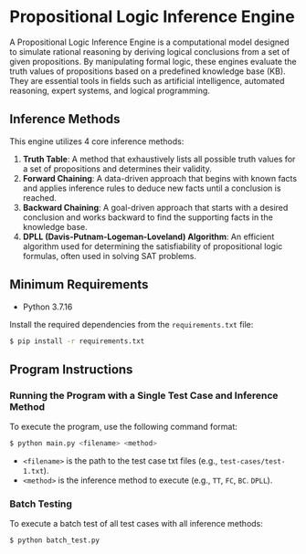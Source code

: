 # Propositional Logic Inference Engine
A Propositional Logic Inference Engine is a computational model designed to simulate rational reasoning by deriving logical conclusions from a set of given propositions. By manipulating formal logic, these engines evaluate the truth values of propositions based on a predefined knowledge base (KB). They are essential tools in fields such as artificial intelligence, automated reasoning, expert systems, and logical programming.

## Inference Methods
This engine utilizes 4 core inference methods:

1. **Truth Table**: A method that exhaustively lists all possible truth values for a set of propositions and determines their validity.
2. **Forward Chaining**: A data-driven approach that begins with known facts and applies inference rules to deduce new facts until a conclusion is reached.
3. **Backward Chaining**: A goal-driven approach that starts with a desired conclusion and works backward to find the supporting facts in the knowledge base.
4. **DPLL (Davis-Putnam-Logeman-Loveland) Algorithm**: An efficient algorithm used for determining the satisfiability of propositional logic formulas, often used in solving SAT problems.

## Minimum Requirements
* Python 3.7.16

Install the required dependencies from the `requirements.txt` file:
  ```bash
  $ pip install -r requirements.txt
  ```

## Program Instructions

### Running the Program with a Single Test Case and Inference Method
To execute the program, use the following command format:
  ```bash
  $ python main.py <filename> <method>
  ```

  * `<filename>` is the path to the test case txt files (e.g., `test-cases/test-1.txt`).
  * `<method>` is the inference method to execute (e.g., `TT`, `FC`, `BC`. `DPLL`).

### Batch Testing
To execute a batch test of all test cases with all inference methods:
  ```bash
  $ python batch_test.py
  ```


